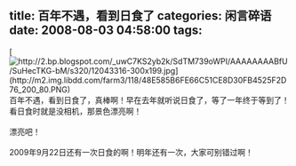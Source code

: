 title: 百年不遇，看到日食了
categories: 闲言碎语
date: 2008-08-03 04:58:00
tags:
---

[](http://2.bp.blogspot.com/_uwC7KS2yb2k/SdTM739oWPI/AAAAAAAABfU/SuHecTKG-bM/s1600-h/12043316-300x199.jpg)[![http://2.bp.blogspot.com/_uwC7KS2yb2k/SdTM739oWPI/AAAAAAAABfU/SuHecTKG-bM/s320/12043316-300x199.jpg](http://m2.img.libdd.com/farm3/118/48E585B6FE66C51CE8D30FB4525F2D76_200_80.PNG)</img>](http://2.bp.blogspot.com/_uwC7KS2yb2k/SdTM739oWPI/AAAAAAAABfU/SuHecTKG-bM/s320/12043316-300x199.jpg)
</br>百年不遇，看到日食了，真棒啊！早在去年就听说日食了，等了一年终于等到了！看日食时就是没相机，那景色漂亮啊！
</br>
</br>漂亮吧！
</br>
</br>2009年9月22日还有一次日食的啊！明年还有一次，大家可别错过啊！